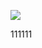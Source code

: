 ﻿

[![](https://www.herokucdn.com/deploy/button.png)](https://heroku.com/deploy?template=https://github.com/qwertyuioi/lxlxyyyy.git)





111111
